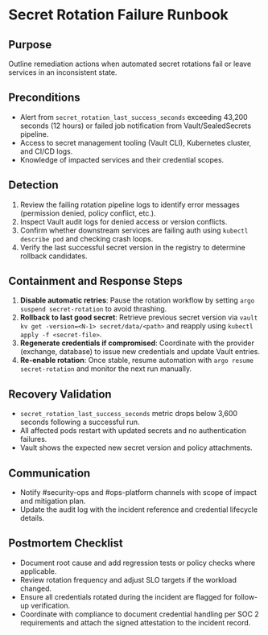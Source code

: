 # Secret Rotation Failure Runbook

## Purpose
Outline remediation actions when automated secret rotations fail or leave services in an inconsistent state.

## Preconditions
- Alert from `secret_rotation_last_success_seconds` exceeding 43,200 seconds (12 hours) or failed job notification from Vault/SealedSecrets pipeline.
- Access to secret management tooling (Vault CLI), Kubernetes cluster, and CI/CD logs.
- Knowledge of impacted services and their credential scopes.

## Detection
1. Review the failing rotation pipeline logs to identify error messages (permission denied, policy conflict, etc.).
2. Inspect Vault audit logs for denied access or version conflicts.
3. Confirm whether downstream services are failing auth using `kubectl describe pod` and checking crash loops.
4. Verify the last successful secret version in the registry to determine rollback candidates.

## Containment and Response Steps
1. **Disable automatic retries**: Pause the rotation workflow by setting `argo suspend secret-rotation` to avoid thrashing.
2. **Rollback to last good secret**: Retrieve previous secret version via `vault kv get -version=<N-1> secret/data/<path>` and reapply using `kubectl apply -f <secret-file>`.
3. **Regenerate credentials if compromised**: Coordinate with the provider (exchange, database) to issue new credentials and update Vault entries.
4. **Re-enable rotation**: Once stable, resume automation with `argo resume secret-rotation` and monitor the next run manually.

## Recovery Validation
- `secret_rotation_last_success_seconds` metric drops below 3,600 seconds following a successful run.
- All affected pods restart with updated secrets and no authentication failures.
- Vault shows the expected new secret version and policy attachments.

## Communication
- Notify #security-ops and #ops-platform channels with scope of impact and mitigation plan.
- Update the audit log with the incident reference and credential lifecycle details.

## Postmortem Checklist
- Document root cause and add regression tests or policy checks where applicable.
- Review rotation frequency and adjust SLO targets if the workload changed.
- Ensure all credentials rotated during the incident are flagged for follow-up verification.
- Coordinate with compliance to document credential handling per SOC 2 requirements and attach the signed attestation to the incident record.
